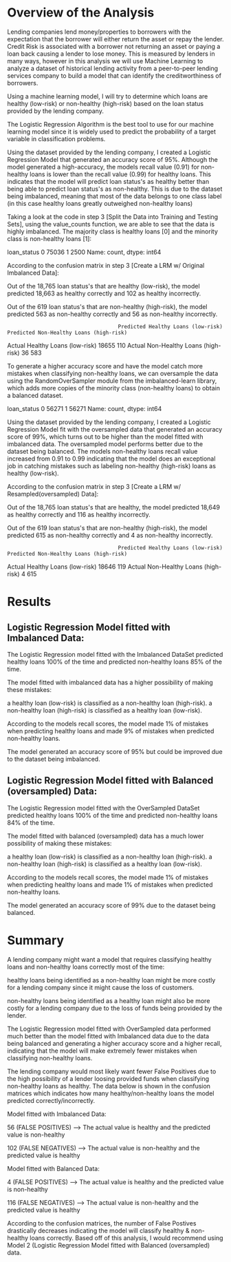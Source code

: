 # Overview of the Analysis
Lending companies lend money/properties to borrowers with the expectation that the borrower will either return the asset or repay the lender. Credit Risk is associated with a borrower not returning an asset or paying a loan back causing a lender to lose money. This is measured by lenders in many ways, however in this analysis we will use Machine Learning to analyze a dataset of historical lending activity from a peer-to-peer lending services company to build a model that can identify the creditworthiness of borrowers.


Using a machine learning model, I will try to determine which loans are healthy (low-risk) or non-healthy (high-risk) based on the loan status provided by the lending company.

The Logistic Regression Algorithm is the best tool to use for our machine learning model since it is widely used to predict the probability of a target variable in classification problems.

Using the dataset provided by the lending company, I created a Logistic Regression Model that generated an accuracy score of 95%. Although the model generated a high-accuracy, the models recall value (0.91) for non-healthy loans is lower than the recall value (0.99) for healthy loans. This indicates that the model will predict loan status's as healthy better than being able to predict loan status's as non-healthy. This is due to the dataset being imbalanced, meaning that most of the data belongs to one class label (in this case healthy loans greatly outweighed non-healthy loans)

Taking a look at the code in step 3 [Split the Data into Training and Testing Sets], using the value_counts function, we are able to see that the data is highly imbalanced. The majority class is healthy loans [0] and the minority class is non-healthy loans [1]:

loan_status
0    75036
1     2500
Name: count, dtype: int64

According to the confusion matrix in step 3 [Create a LRM w/ Original Imbalanced Data]:

Out of the 18,765 loan status's that are healthy (low-risk), the model predicted 18,663 as healthy correctly and 102 as healthy incorrectly.

Out of the 619 loan status's that are non-healthy (high-risk), the model predicted 563 as non-healthy correctly and 56 as non-healthy incorrectly.

	                                    Predicted Healthy Loans (low-risk)	Predicted Non-Healthy Loans (high-risk)
Actual Healthy Loans (low-risk)	                        18655	                            110
Actual Non-Healthy Loans (high-risk)	                36	                            583

To generate a higher accuracy score and have the model catch more mistakes when classifying non-healthy loans, we can oversample the data using the RandomOverSampler module from the imbalanced-learn library, which adds more copies of the minority class (non-healthy loans) to obtain a balanced dataset.

loan_status
0    56271
1    56271
Name: count, dtype: int64

Using the dataset provided by the lending company, I created a Logistic Regression Model fit with the oversampled data that generated an accuracy score of 99%, which turns out to be higher than the model fitted with imbalanced data. The oversampled model performs better due to the dataset being balanced. The models non-healthy loans recall value increased from 0.91 to 0.99 indicating that the model does an exceptional job in catching mistakes such as labeling non-healthy (high-risk) loans as healthy (low-risk).

According to the confusion matrix in step 3 [Create a LRM w/ Resampled(oversampled) Data]:

Out of the 18,765 loan status's that are healthy, the model predicted 18,649 as healthy correctly and 116 as healthy incorrectly.

Out of the 619 loan status's that are non-healthy (high-risk), the model predicted 615 as non-healthy correctly and 4 as non-healthy incorrectly.

	                                    Predicted Healthy Loans (low-risk)	Predicted Non-Healthy Loans (high-risk)
Actual Healthy Loans (low-risk)	                    18646	                                119
Actual Non-Healthy Loans (high-risk)	              4	                                    	615

# Results
## Logistic Regression Model fitted with Imbalanced Data:

The Logistic Regression model fitted with the Imbalanced DataSet predicted healthy loans 100% of the time and predicted non-healthy loans 85% of the time.


The model fitted with imbalanced data has a higher possibility of making these mistakes:

a healthy loan (low-risk) is classified as a non-healthy loan (high-risk).
a non-healthy loan (high-risk) is classified as a healthy loan (low-risk).

According to the models recall scores, the model made 1% of mistakes when predicting healthy loans and made 9% of mistakes when predicted non-healthy loans.

The model generated an accuracy score of 95% but could be improved due to the dataset being imbalanced.

## Logistic Regression Model fitted with Balanced (oversampled) Data:

The Logistic Regression model fitted with the OverSampled DataSet predicted healthy loans 100% of the time and predicted non-healthy loans 84% of the time.


The model fitted with balanced (oversampled) data has a much lower possibility of making these mistakes:

a healthy loan (low-risk) is classified as a non-healthy loan (high-risk).
a non-healthy loan (high-risk) is classified as a healthy loan (low-risk).

According to the models recall scores, the model made 1% of mistakes when predicting healthy loans and made 1% of mistakes when predicted non-healthy loans.

The model generated an accuracy score of 99% due to the dataset being balanced.

# Summary

A lending company might want a model that requires classifying healthy loans and non-healthy loans correctly most of the time:

healthy loans being identified as a non-healthy loan might be more costly for a lending company since it might cause the loss of customers.

non-healthy loans being identified as a healthy loan might also be more costly for a lending company due to the loss of funds being provided by the lender.

The Logistic Regression model fitted with OverSampled data performed much better than the model fitted with Imbalanced data due to the data being balanced and generating a higher accuracy score and a higher recall, indicating that the model will make extremely fewer mistakes when classifying non-healthy loans.


The lending company would most likely want fewer False Positives due to the high possibility of a lender loosing provided funds when classifying non-healthy loans as healthy. The data below is shown in the confusion matrices which indicates how many healthy/non-healthy loans the model predicted correctly/incorrectly.

Model fitted with Imbalanced Data:

56 (FALSE POSITIVES) --> The actual value is healthy and the predicted value is non-healthy

102 (FALSE NEGATIVES) --> The actual value is non-healthy and the predicted value is healthy


Model fitted with Balanced Data:

4 (FALSE POSITIVES) --> The actual value is healthy and the predicted value is non-healthy

116 (FALSE NEGATIVES) --> The actual value is non-healthy and the predicted value is healthy

According to the confusion matrices, the number of False Postives drastically decreases indicating the model will classify healthy & non-healthy loans correctly. Based off of this analysis, I would recommend using Model 2 (Logistic Regression Model fitted with Balanced (oversampled) data.

